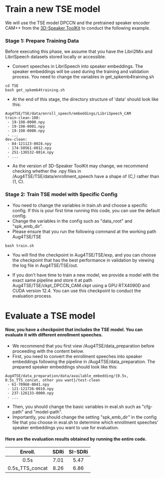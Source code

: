 # Train a new TSE model
We will use the TSE model DPCCN and the pretrained speaker encoder CAM++ from the [3D-Speaker ToolKit](https://github.com/modelscope/3D-Speaker) to conduct the following example.

### Stage 1: Prepare Training Data
Before executing this phase, we assume that you have the Libri2Mix and LibriSpeech datasets stored locally or accessible.

- Convert speeches in LibriSpeech into speaker embeddings. The speaker embeddings will be used during the training and validation process. You need to change the variables in get_spkemb4training.sh
```
cd TSE
bash get_spkemb4training.sh
```
- At the end of this stage, the directory structure of 'data' should look like this:
```
Aug4TSE/TSE/data/enroll_speech/embeddings/LibriSpeech_CAM
train-clean-100:
 - 19-198-0000.npy
 - 19-198-0001.npy
 - 19-198-0000.npy
 - ...
dev-clean:
 - 84-121123-0024.npy
 - 174-50561-0012.npy
 - 251-136532-0014.npy
 - ...
```
- As the version of 3D-Speaker ToolKit may change, we recommend checking whether the .npy files in /Aug4TSE/TSE/data/enrollment_speech have a shape of (C,) rather than (1, C).
### Stage 2: Train TSE model with Specific Config
- You need to change the variables in train.sh and choose a specific config. If this is your first time running this code, you can use the default config.
- Change the variables in the config such as "data_root" and "spk_emb_dir". 
- Please ensure that you run the following command at the working path Aug4TSE/TSE
```
bash train.sh
```
- You will find the checkpoint in Aug4TSE/TSE/exp, and you can choose the checkpoint that has the best performance in validation by viewing the log file in Aug4TSE/TSE/out.

- If you don't have time to train a new model, we provide a model with the exact same pipeline and store it at path Aug4TSE/TSE/ckpt_DPCCN_CAM.ckpt using a GPU RTX4090D and CUDA version 12.4. You can use this checkpoint to conduct the evaluation process.

# Evaluate a TSE model
#### Now, you have a checkpoint that includes the TSE model. You can evaluate it with different enrollment speeches.
- We recommend that you first view /Aug4TSE/data_preparation before proceeding with the content below.
- First, you need to convert the enrollment speeches into speaker embeddings following the pipeline in /Aug4TSE/data_preparation. The prepared speaker embeddings should look like this:
```
Aug4TSE/data_preparation/data/available_embedding/{0.5s, 0.5s_TTS_concat, other you want}/test-clean
 - 61-70968-0041.npy
 - 121-121726-0010.npy
 - 237-126133-0000.npy
 - ...
```
- Then, you should change the basic variables in eval.sh such as "cfg-path" and "model-path".
- Importantly, you should change the setting "spk_emb_dir" in the config file that you choose in eval.sh to determine which enrollment speeches' speaker embeddings you want to use for evaluation.

#### Here are the evaluation results obtained by running the entire code.
| Enroll. | SDRi | SI-SDRi |
|:---------:|:---------:|:---------:|
| 0.5s | 7.01 | 5.47 |
| 0.5s_TTS_concat | 8.26 | 6.86 |
